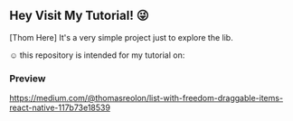 ## Hey Visit My Tutorial! :stuck_out_tongue_winking_eye:
[Thom Here] It's a very simple project just to explore the lib.

:relaxed: 
this repository is intended for my tutorial on:


### Preview
https://medium.com/@thomasreolon/list-with-freedom-draggable-items-react-native-117b73e18539

